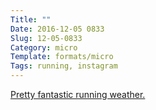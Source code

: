```yaml
---
Title: ""
Date: 2016-12-05 0833
Slug: 12-05-0833
Category: micro
Template: formats/micro
Tags: running, instagram
---
```


[Pretty fantastic running weather.](https://www.instagram.com/p/BNo5K8HgQR6/)
